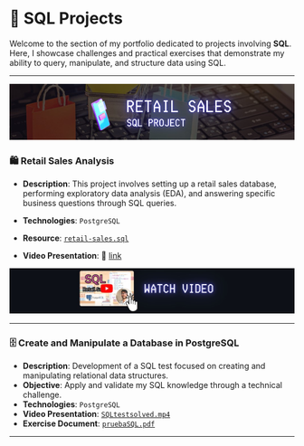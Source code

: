 # 📂 SQL Projects

Welcome to the section of my portfolio dedicated to projects involving **SQL**. Here, I showcase challenges and practical exercises that demonstrate my ability to query, manipulate, and structure data using SQL.

---

![Retail Sales](Retail-Sales-Project/retail_sales.jpg)
### 🛍️ Retail Sales Analysis

- **Description**: This project involves setting up a retail sales database, performing exploratory data analysis (EDA), and answering specific business questions through SQL queries. 

- **Technologies**: `PostgreSQL`
- **Resource**: [`retail-sales.sql`](Retail-Sales-Project/retail-sales.sql)
- **Video Presentation**: 🔗 [link](https://youtu.be/sSTcl4nag2Q)

![Retail Sales](Retail-Sales-Project/YouTube.jpg)



---

### 🗄️ Create and Manipulate a Database in PostgreSQL

- **Description**: Development of a SQL test focused on creating and manipulating relational data structures.
- **Objective**: Apply and validate my SQL knowledge through a technical challenge.
- **Technologies**: `PostgreSQL`
- **Video Presentation**: [`SQLtestsolved.mp4`](https://www.youtube.com/watch?v=TIamBSM9Row)
- **Exercise Document**: [`pruebaSQL.pdf`](resources/pruebaSQL.pdf)

---
